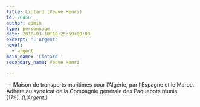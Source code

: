 ```yaml
---
title: Liotard (Veuve Henri)
id: 76456
author: admin
type: personnage
date: 2010-03-10T10:25:59+00:00
excerpt: "L'Argent"
novel:
  - argent
main_name: 'Liotard '
secondary_name: Veuve Henri

---
```

— Maison de transports maritimes pour l&rsquo;Algérie, par l&rsquo;Espagne et le Maroc. Adhère au syndicat de la Compagnie générale des Paquebots réunis [179]. _(L&rsquo;Argent.)_